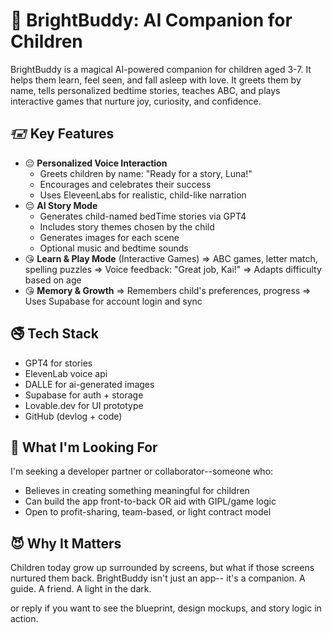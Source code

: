 # 🚀 BrightBuddy: AI Companion for Children

BrightBuddy is a magical AI-powered companion for children aged 3-7. It helps them learn, feel seen, and fall asleep with love. It greets them by name, tells personalized bedtime stories, teaches ABC, 
and plays interactive games that nurture joy, curiosity, and confidence.

## 🖅 Key Features

- 😔 <strong>Personalized Voice Interaction</strong>
  - Greets children by name: "Ready for a story, Luna!"
  - Encourages and celebrates their success
  - Uses EleveenLabs for realistic, child-like narration
- 😔 <strong>AI Story Mode</strong>
  - Generates child-named bedTime stories via GPT4
  - Includes story themes chosen by the child
  - Generates images for each scene
  - Optional music and bedtime sounds
- 😘 <strong>Learn & Play Mode</strong> (Interactive Games)
  => ABC games, letter match, spelling puzzles
  => Voice feedback: "Great job, Kai!"
  => Adapts difficulty based on age
- 😘 <strong>Memory & Growth</strong>
  => Remembers child's preferences, progress
  => Uses Supabase for account login and sync

## 🚭 Tech Stack
- GPT4 for stories
- ElevenLab voice api
- DALLE for ai-generated images
- Supabase for auth + storage
- Lovable.dev for UI prototype
- GitHub (devlog + code)


## 🙁 What I'm Looking For

I'm seeking a developer partner or collaborator--someone who:
- Believes in creating something meaningful for children
- Can build the app front-to-back OR aid with GIPL/game logic
- Open to profit-sharing, team-based, or light contract model

## 😈 Why It Matters

Children today grow up surrounded by screens, but what if those screens nurtured them back.
BrightBuddy isn't just an app-- it's a companion. A guide. A friend. A light in the dark.

<DM /> or reply if you want to see the blueprint, design mockups, and story logic in action.